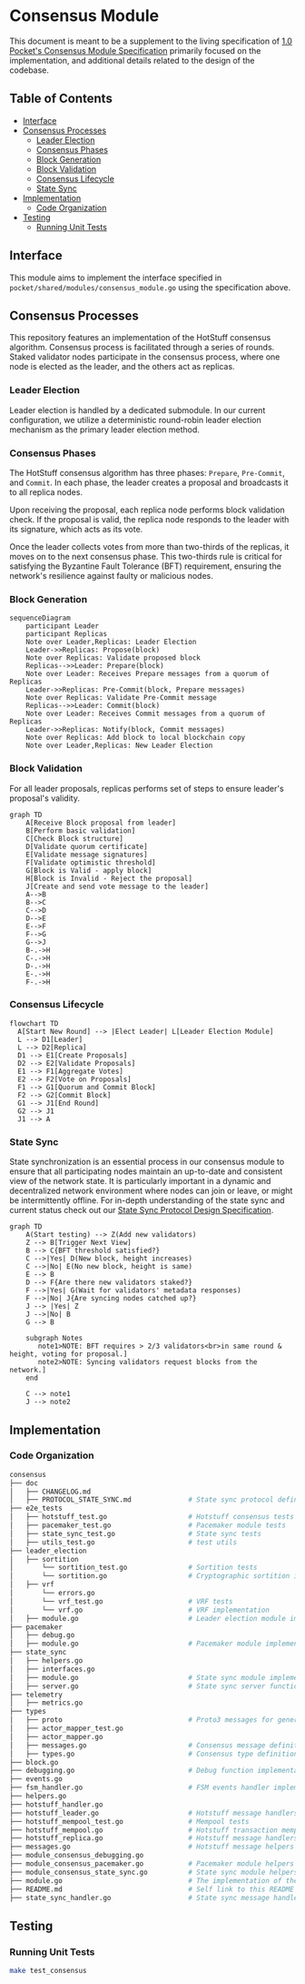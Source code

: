 # Consensus Module <!-- omit in toc -->

This document is meant to be a supplement to the living specification of [1.0 Pocket's Consensus Module Specification](https://github.com/pokt-network/pocket-network-protocol/tree/main/consensus) primarily focused on the implementation, and additional details related to the design of the codebase.

## Table of Contents <!-- omit in toc -->

- [Interface](#interface)
- [Consensus Processes](#consensus-processes)
  - [Leader Election](#leader-election)
  - [Consensus Phases](#consensus-phases)
  - [Block Generation](#block-generation)
  - [Block Validation](#block-validation)
  - [Consensus Lifecycle](#consensus-lifecycle)
  - [State Sync](#state-sync)
- [Implementation](#implementation)
  - [Code Organization](#code-organization)
- [Testing](#testing)
  - [Running Unit Tests](#running-unit-tests)

## Interface

This module aims to implement the interface specified in `pocket/shared/modules/consensus_module.go` using the specification above.

## Consensus Processes

This repository features an implementation of the HotStuff consensus algorithm. Consensus process is facilitated through a series of rounds. Staked validator nodes participate in the consensus process, where one node is elected as the leader, and the others act as replicas.

### Leader Election

Leader election is handled by a dedicated submodule. In our current configuration, we utilize a deterministic round-robin leader election mechanism as the primary leader election method.

### Consensus Phases

The HotStuff consensus algorithm has three phases: `Prepare`, `Pre-Commit`, and `Commit`. In each phase, the leader creates a proposal and broadcasts it to all replica nodes.

Upon receiving the proposal, each replica node performs block validation check. If the proposal is valid, the replica node responds to the leader with its signature, which acts as its vote.

Once the leader collects votes from more than two-thirds of the replicas, it moves on to the next consensus phase. This two-thirds rule is critical for satisfying the Byzantine Fault Tolerance (BFT) requirement, ensuring the network's resilience against faulty or malicious nodes.

### Block Generation
```mermaid
sequenceDiagram
    participant Leader
    participant Replicas
    Note over Leader,Replicas: Leader Election
    Leader->>Replicas: Propose(block)
    Note over Replicas: Validate proposed block
    Replicas-->>Leader: Prepare(block)
    Note over Leader: Receives Prepare messages from a quorum of Replicas
    Leader->>Replicas: Pre-Commit(block, Prepare messages)
    Note over Replicas: Validate Pre-Commit message
    Replicas-->>Leader: Commit(block)
    Note over Leader: Receives Commit messages from a quorum of Replicas
    Leader->>Replicas: Notify(block, Commit messages)
    Note over Replicas: Add block to local blockchain copy
    Note over Leader,Replicas: New Leader Election
```

### Block Validation
For all leader proposals, replicas performs set of steps to ensure leader's proposal's validity.


```mermaid
graph TD
    A[Receive Block proposal from leader]
    B[Perform basic validation]
    C[Check Block structure]
    D[Validate quorum certificate]
    E[Validate message signatures]
    F[Validate optimistic threshold]
    G[Block is Valid - apply block]
    H[Block is Invalid - Reject the proposal]
    J[Create and send vote message to the leader]
    A-->B
    B-->C
    C-->D
    D-->E
    E-->F
    F-->G
    G-->J
    B-.->H
    C-.->H
    D-.->H
    E-.->H
    F-.->H
```

### Consensus Lifecycle

```mermaid
flowchart TD
  A[Start New Round] --> |Elect Leader| L[Leader Election Module]
  L --> D1[Leader]
  L --> D2[Replica]
  D1 --> E1[Create Proposals]
  D2 --> E2[Validate Proposals]
  E1 --> F1[Aggregate Votes]
  E2 --> F2[Vote on Proposals]
  F1 --> G1[Quorum and Commit Block]
  F2 --> G2[Commit Block]
  G1 --> J1[End Round]
  G2 --> J1
  J1 --> A
```

### State Sync

State synchronization is an essential process in our consensus module to ensure that all participating nodes maintain an up-to-date and consistent view of the network state. It is particularly important in a dynamic and decentralized network environment where nodes can join or leave, or might be intermittently offline. For in-depth understanding of the state sync and current status check out our [State Sync Protocol Design Specification](https://github.com/pokt-network/pocket/blob/main/consensus/doc/PROTOCOL_STATE_SYNC.md).


```mermaid
graph TD
    A(Start testing) --> Z(Add new validators)
    Z --> B[Trigger Next View]
    B --> C{BFT threshold satisfied?}
    C -->|Yes| D(New block, height increases)
    C -->|No| E(No new block, height is same)
    E --> B
    D --> F{Are there new validators staked?}
    F -->|Yes| G(Wait for validators' metadata responses)
    F -->|No| J{Are syncing nodes catched up?}
    J --> |Yes| Z
    J -->|No| B
    G --> B

    subgraph Notes
       note1>NOTE: BFT requires > 2/3 validators<br>in same round & height, voting for proposal.]
       note2>NOTE: Syncing validators request blocks from the network.]
    end

    C --> note1
    J --> note2
```

## Implementation

### Code Organization

```bash
consensus
├── doc
│   ├── CHANGELOG.md                        
│   ├── PROTOCOL_STATE_SYNC.md              # State sync protocol definition
├── e2e_tests
│   ├── hotstuff_test.go                    # Hotstuff consensus tests
│   ├── pacemaker_test.go                   # Pacemaker module tests
│   ├── state_sync_test.go                  # State sync tests
│   ├── utils_test.go                       # test utils
├── leader_election                         
│   ├── sortition                           
│       └── sortition_test.go               # Sortition tests
│       └── sortition.go                    # Cryptographic sortition implementation
│   ├── vrf                                 
│       └── errors.go                       
│       └── vrf_test.go                     # VRF tests
│       └── vrf.go                          # VRF implementation
│   ├── module.go                           # Leader election module implementation
├── pacemaker                                  
│   ├── debug.go                            
│   ├── module.go                           # Pacemaker module implementation
├── state_sync                                 
│   ├── helpers.go                          
│   ├── interfaces.go                       
│   ├── module.go                           # State sync module implementation
│   ├── server.go                           # State sync server functions
├── telemetry   
│   ├── metrics.go                          
├── types
│   ├── proto                               # Proto3 messages for generated types
│   ├── actor_mapper_test.go
│   ├── actor_mapper.go           
│   ├── messages.go                         # Consensus message definitions 
│   ├── types.go                            # Consensus type definitions
├── block.go                                 
├── debugging.go                            # Debug function implementation
├── events.go                                
├── fsm_handler.go                          # FSM events handler implementation
├── helpers.go                              
├── hotstuff_handler.go                     
├── hotstuff_leader.go                      # Hotstuff message handlers for Leader
├── hotstuff_mempool_test.go                # Mempool tests
├── hotstuff_mempool.go                     # Hotstuff transaction mempool implementation
├── hotstuff_replica.go                     # Hotstuff message handlers for Replica
├── messages.go                             # Hotstuff message helpers
├── module_consensus_debugging.go            
├── module_consensus_pacemaker.go           # Pacemaker module helpers
├── module_consensus_state_sync.go          # State sync module helpers
├── module.go                               # The implementation of the Consensus Interface
├── README.md                               # Self link to this README
├── state_sync_handler.go                   # State sync message handler
```

## Testing

### Running Unit Tests

```bash
make test_consensus
```

